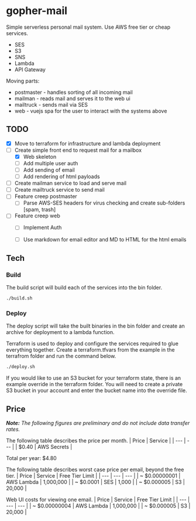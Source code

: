 # gopher-mail
Simple serverless personal mail system. Use AWS free tier or cheap services.

- SES
- S3
- SNS
- Lambda
- API Gateway

Moving parts:
- postmaster - handles sorting of all incoming mail
- mailman - reads mail and serves it to the web ui
- mailtruck - sends mail via SES
- web - vuejs spa for the user to interact with the systems above

## TODO
* [x] Move to terraform for infrastructure and lambda deployment
* [ ] Create simple front end to request mail for a mailbox
  * [x] Web skeleton
  * [ ] Add multiple user auth
  * [ ] Add sending of email
  * [ ] Add rendering of html payloads
* [ ] Create mailman service to load and serve mail
* [ ] Create mailtruck service to send mail
* [ ] Feature creep postmaster
  * [ ] Parse AWS-SES headers for virus checking and create sub-folders [spam, trash]
* [ ] Feature creep web
  * [ ] Implement Auth
  * [ ] Use markdown for email editor and MD to HTML for the html emails


## Tech
### Build
The build script will build each of the services into the bin folder.

```bash
./build.sh
```

### Deploy

The deploy script will take the built binaries in the bin folder and create an archive for deployment to a lambda function.

Terraform is used to deploy and configure the services required to glue everything together. Create a terraform.tfvars from the example in the terrafrom folder and run the command below.
```bash
./deploy.sh
```

If you would like to use an S3 bucket for your terraform state, there is an example override in the terraform folder. You will need to create a private S3 bucket in your account and enter the bucket name into the override file.

## Price
_**Note:** The following figures are preliminary and do not include data transfer rates._

The following table describes the price per month.
| Price | Service |
| --- | --- |
| $0.40 | AWS Secrets |

Total per year: $4.80

The following table describes worst case price per email, beyond the free tier.
| Price | Service | Free Tier Limit |
| --- | --- | --- |
| ~ $0.00000001 | AWS Lambda | 1,000,000 |
| ~ $0.0001 | SES | 1,000 |
| ~ $0.000005 | S3 | 20,000 |

Web UI costs for viewing one email.
| Price | Service | Free Tier Limit |
| --- | --- | --- |
| ~ $0.00000004 | AWS Lambda | 1,000,000 |
| ~ $0.000005 | S3 | 20,000 |